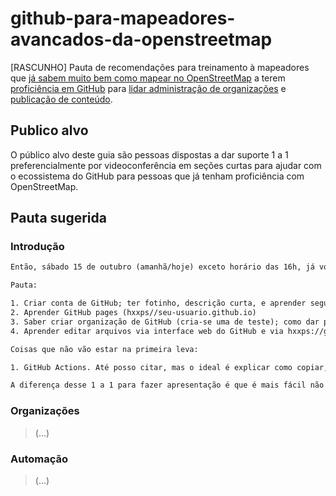 # github-para-mapeadores-avancados-da-openstreetmap
[RASCUNHO] Pauta de recomendações para treinamento à mapeadores que [já sabem muito bem como mapear no OpenStreetMap](https://www.openstreetmap.org/help) a terem [proficiência em GitHub](https://docs.github.com/pt) para [lidar administração de organizações](https://docs.github.com/pt/organizations) e [publicação de conteúdo](https://docs.github.com/pt/pages).

## Publico alvo

O público alvo deste guia são pessoas dispostas a dar suporte 1 a 1 preferencialmente por videoconferência em seções curtas para ajudar com o ecossistema do GitHub para pessoas que já tenham proficiência com OpenStreetMap.


## Pauta sugerida

### Introdução

```txt
Então, sábado 15 de outubro (amanhã/hoje) exceto horário das 16h, já vou começar com todo mundo fazendo 1 a 1. Periodo da tarde. Chamo no Hangout/Whatsapp/Skype seja o que for, mas tenho que ouvir a voz da pessoa e ver a tela do computador. Tempo médio: de 20 a 40 minutos (se precisar mais, vai outras secções curtas). Minha ideia é começar com pessoal que já é ativo na OSM mas não sabe github.

Pauta:

1. Criar conta de GitHub; ter fotinho, descrição curta, e aprender seguir os os colegas.
2. Aprender GitHub pages (hxxps//seu-usuario.github.io)
3. Saber criar organização de GitHub (cria-se uma de teste); como dar permissões para membros por organização e por repositório)
4. Aprender editar arquivos via interface web do GitHub e via hxxps://github.dev/ (abre um VS Codes no navegador)

Coisas que não vão estar na primeira leva:

1. GitHub Actions. Até posso citar, mas o ideal é explicar como copiar, dar fork etc.

A diferença desse 1 a 1 para fazer apresentação é que é mais fácil não só para vocês, mas para quem ajuda. Isso é parecido com suporte técnico "avançado" (tipo suporte de computador, só que online): pode até ter documentação e vídeo, mas a pessoa pode travar por causa que um problema como antivírus dela (ou sem querer digitar site errado) leva numa tela diferente; daí que ver ao vivo é mais rápido do que explicar por texto.
```

### Organizações

> (...)

### Automação

> (...)